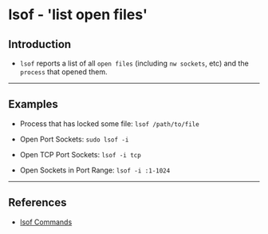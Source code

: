 # lsof - 'list open files'

## Introduction

* `lsof` reports a list of all `open files` (including `nw sockets`, etc) and the `process` that opened them.

---

## Examples

* Process that has locked some file: `lsof /path/to/file`

* Open Port Sockets: `sudo lsof -i`

* Open TCP Port Sockets: `lsof -i tcp`

* Open Sockets in Port Range: `lsof -i :1-1024`

---

## References

* [lsof Commands](https://www.howtoforge.com/linux-lsof-command/)
